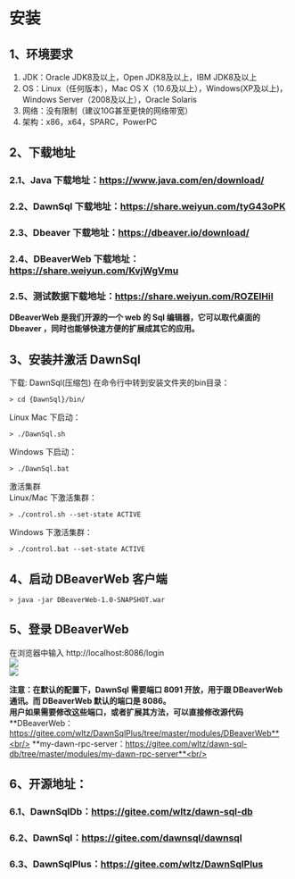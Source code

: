 # 安装
## 1、环境要求

1. JDK：Oracle JDK8及以上，Open JDK8及以上，IBM JDK8及以上
2. OS：Linux（任何版本），Mac OS X（10.6及以上），Windows(XP及以上)，Windows Server（2008及以上），Oracle Solaris
3. 网络：没有限制（建议10G甚至更快的网络带宽）
4. 架构：x86，x64，SPARC，PowerPC

## 2、下载地址
### 2.1、Java 下载地址：https://www.java.com/en/download/
### 2.2、DawnSql 下载地址：https://share.weiyun.com/tyG43oPK
### 2.3、Dbeaver 下载地址：https://dbeaver.io/download/
### 2.4、DBeaverWeb 下载地址：https://share.weiyun.com/KvjWgVmu
### 2.5、测试数据下载地址：https://share.weiyun.com/ROZEIHiI
**DBeaverWeb 是我们开源的一个 web 的 Sql 编辑器，它可以取代桌面的 Dbeaver ，同时也能够快速方便的扩展成其它的应用。**

## 3、安装并激活 DawnSql

下载: DawnSql(压缩包) 
  在命令行中转到安装文件夹的bin目录：
```shell
> cd {DawnSql}/bin/ 
```

Linux Mac 下启动：<br/>
```shell
> ./DawnSql.sh
```

Windows 下启动：<br/>
```shell
> ./DawnSql.bat
```

激活集群<br/>
Linux/Mac 下激活集群：<br/>
```shell
> ./control.sh --set-state ACTIVE
```

Windows 下激活集群：<br/>
```shell
> ./control.bat --set-state ACTIVE
```

## 4、启动 DBeaverWeb 客户端
```shell
> java -jar DBeaverWeb-1.0-SNAPSHOT.war
```

## 5、登录 DBeaverWeb
在浏览器中输入 http://localhost:8086/login
<br/>
<img src='/smart_sql_img/login_web.jpg'></img><br/>
<img src='/smart_sql_img/dawnclient.jpg'></img><br/>

**注意：在默认的配置下，DawnSql 需要端口 8091 开放，用于跟 DBeaverWeb 通讯。而 DBeaverWeb 默认的端口是 8086。**<br/>
**用户如果需要修改这些端口，或者扩展其方法，可以直接修改源代码**<br/>
**DBeaverWeb：https://gitee.com/wltz/DawnSqlPlus/tree/master/modules/DBeaverWeb**<br/>
**my-dawn-rpc-server：https://gitee.com/wltz/dawn-sql-db/tree/master/modules/my-dawn-rpc-server**<br/>

## 6、开源地址：
### 6.1、DawnSqlDb：https://gitee.com/wltz/dawn-sql-db
### 6.2、DawnSql：https://gitee.com/dawnsql/dawnsql
### 6.3、DawnSqlPlus：https://gitee.com/wltz/DawnSqlPlus


